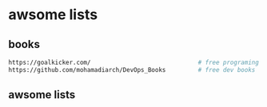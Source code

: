 # awsome lists


## books
```bash
https://goalkicker.com/                              # free programing books
https://github.com/mohamadiarch/DevOps_Books         # free dev books

```

## awsome lists
